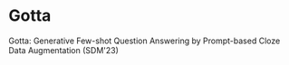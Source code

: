 # Gotta
Gotta: Generative Few-shot Question Answering by Prompt-based Cloze Data Augmentation (SDM'23)
